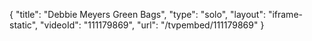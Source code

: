 {
    "title": "Debbie Meyers Green Bags",
    "type": "solo",
    "layout": "iframe-static",
    "videoId": "111179869",
    "url": "\/tvpembed\/111179869"
}